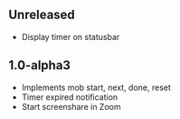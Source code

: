 ## Unreleased
- Display timer on statusbar

## 1.0-alpha3
- Implements mob start, next, done, reset
- Timer expired notification
- Start screenshare in Zoom
